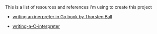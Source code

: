 This is a list of resources and references i'm using to create this project



- [writing an inerpreter in Go book by Thorsten Ball](https://www.amazon.com/dp/3982016118)

- [writing-a-C-interpreter](https://github.com/lotabout/write-a-C-interpreter)
